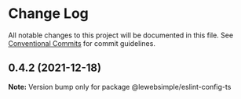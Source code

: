 # Change Log

All notable changes to this project will be documented in this file.
See [Conventional Commits](https://conventionalcommits.org) for commit guidelines.

## 0.4.2 (2021-12-18)

**Note:** Version bump only for package @lewebsimple/eslint-config-ts
